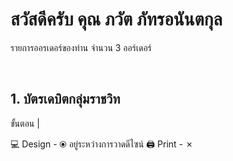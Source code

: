 # สวัสดีครับ คุณ ภวัต ภัทรอนันตกุล

รายการออรเดอร์ของท่าน จำนวน 3 ออร์เดอร์

<br> 

## 1. บัตรเดบิตกลุ่มราชวิท

ขั้นตอน | 

💻 Design - ⦿ อยู่ระหว่างการวาดดีไซน์
🖨 Print - ✗

